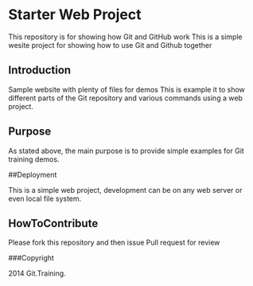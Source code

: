 # Starter Web Project

This repository is for showing how Git and GitHub work
This is a simple wesite project for showing how to use Git and Github together

## Introduction

Sample website with plenty of files for demos
This is example it to show different parts of the Git repository and various commands using a web project.

## Purpose

As stated above, the main purpose is to provide simple examples for Git training demos.

##Deployment

This is a simple web project, development can be on any web server or even local file system.

## HowToContribute

Please fork this repository and then issue Pull request for review

###Copyright

2014 Git.Training.